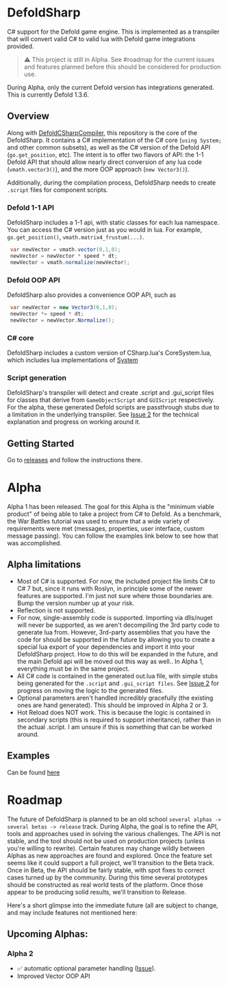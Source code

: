 

# DefoldSharp

C# support for the Defold game engine.  This is implemented as a transpiler that will convert valid C# to valid lua with Defold game integrations provided.

> ⚠️ This project is still in Alpha.  See #roadmap for the current issues and features planned before this should be considered for production use.

During Alpha, only the current Defold version has integrations generated.  This is currently Defold 1.3.6.

## Overview

Along with [DefoldCSharpCompiler](https://github.com/RealityStop/DefoldCSharpCompiler), this repository is the core of the DefoldSharp.  It contains a C# implementation of the C# core (`using System;` and other common subsets), as well as the C# version of the Defold API  (`go.get_position`, etc).  The intent is to offer two flavors of API:  the 1-1 Defold API that should allow nearly direct conversion of any lua code (`vmath.vector3()`), and the more OOP approach (`new Vector3()`).

Additionally, during the compilation process, DefoldSharp needs to create `.script` files for component scripts.

### Defold 1-1 API
DefoldSharp includes a 1-1 api, with static classes for each lua namespace.  You can access the C# version just as you would in lua.  For example, `go.get_position()`, `vmath.matrix4_frustum(...)`.

```C#
 var newVector = vmath.vector(0,1,0);
 newVector = newVector * speed * dt;
 newVector = vmath.normalize(newVector);
```

### Defold OOP API
DefoldSharp also provides a convenience OOP API, such as

```C#
 var newVector = new Vector3(0,1,0);
 newVector *= speed * dt;
 newVector = newVector.Normalize();
```


### C# core
DefoldSharp includes a custom version of CSharp.lua's CoreSystem.lua, which includes lua implementations of [System](https://github.com/RealityStop/DefoldSharp/wiki/CoreSystem-system-includes)

### Script generation
DefoldSharp's transpiler will detect and create .script and .gui_script files for classes that derive from `GameObjectScript` and `GUIScript` respectively.  For the alpha, these generated Defold scripts are passthrough stubs due to a limitation in the underlying transpiler.  See [Issue 2](https://github.com/RealityStop/DefoldSharp/issues/2) for the technical explanation and progress on working around it.


## Getting Started

Go to [releases](https://github.com/RealityStop/DefoldSharp/releases) and follow the instructions there.


# Alpha
Alpha 1 has been released.  The goal for this Alpha is the "minimum viable product" of being able to take a project from C# to Defold.  As a benchmark, the War Battles tutorial was used to ensure that a wide variety of requirements were met (messages, properties, user interface, custom message passing).  You can follow the examples link below to see how that was accomplished.

## Alpha limitations

* Most of C# is supported.  For now, the included project file limits C# to C# 7 but, since it runs with Roslyn, in principle some of the newer features are supported.  I'm just not sure where those boundaries are.  Bump the version number up at your risk.
* Reflection is not supported.
* For now, single-assembly code is supported.  Importing via dlls/nuget will never be supported, as we aren't decompiling the 3rd party code to generate lua from.  However, 3rd-party assemblies that you have the code for should be supported in the future by allowing you to create a special lua export of your dependencies and import it into your DefoldSharp project.  How to do this will be expanded in the future, and the main Defold api will be moved out this way as well..  In Alpha 1, everything must be in the same project.
* All C# code is contained in the generated out.lua file, with simple stubs being generated for the `.script` and `.gui_script files`.  See [Issue 2](https://github.com/RealityStop/DefoldSharp/issues/2) for progress on moving the logic to the generated files.
* Optional parameters aren't handled incredibly gracefully (the existing ones are hand generated).  This should be improved in Alpha 2 or 3.
* Hot Reload does NOT work.  This is because the logic is contained in secondary scripts (this is required to support inheritance), rather than in the actual .script.  I am unsure if this is something that can be worked around.


## Examples
Can be found [here](https://github.com/RealityStop/DefoldSharpExamples) 


# Roadmap

The future of DefoldSharp is planned to be an old school `several alphas -> several betas -> release` track.  During Alpha, the goal is to refine the API, tools and approaches used in solving the various challenges.  The API is not stable, and the tool should not be used on production projects (unless you're willing to rewrite).  Certain features may change wildly between Alphas as new approaches are found and explored.  Once the feature set seems like it could support a full project, we'll transition to the Beta track.  Once in Beta, the API should be fairly stable, with spot fixes to correct cases turned up by the community.  During this time several prototypes should be constructed as real world tests of the platform.  Once those appear to be producing solid results, we'll transition to Release.

Here's a short glimpse into the immediate future  (all are subject to change, and may include features not mentioned here:

## Upcoming Alphas:
### Alpha 2
 * ✅ automatic optional parameter handling ([Issue](https://github.com/RealityStop/DefoldSharp/issues/5)).
 * Improved Vector OOP API


